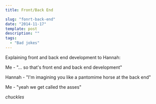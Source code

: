 ```yaml
---
title: Front/Back End

slug: "fonrt-back-end"
date: "2014-11-17"
template: post
description: ""
tags:
  - "Bad jokes"
---
```

Explaining front and back end development to Hannah:

Me - "... so that's front end and back end development"

Hannah - "I'm imagining you like a pantomime horse at the back end"

Me - "yeah we get called the asses"

*chuckles*
